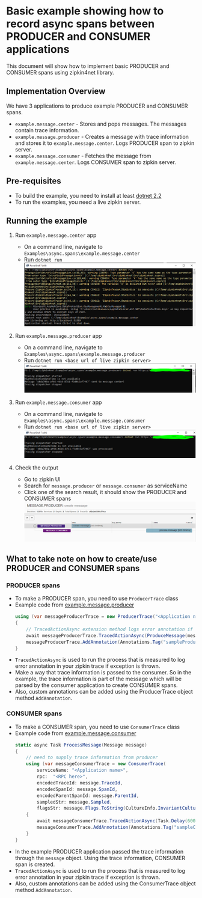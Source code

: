 # Basic example showing how to record async spans between PRODUCER and CONSUMER applications

This document will show how to implement basic PRODUCER and CONSUMER spans using zipkin4net library.

## Implementation Overview

We have 3 applications to produce example PRODUCER and CONSUMER spans.

- `example.message.center` - Stores and pops messages. The messages contain trace information.
- `example.message.producer` - Creates a message with trace information and stores it to `example.message.center`. Logs PRODUCER span to zipkin server.
- `example.message.consumer` - Fetches the message from `example.message.center`. Logs CONSUMER span to zipkin server.

## Pre-requisites

- To build the example, you need to install at least [dotnet 2.2](https://dotnet.microsoft.com/download/dotnet-core/2.2)
- To run the examples, you need a live zipkin server.

## Running the example

1. Run `example.message.center` app
    - On a command line, navigate to `Examples\async.spans\example.message.center`
    - Run `dotnet run`
    ![example.message.center](images/run-example.message.center.PNG)

2. Run `example.message.producer` app
    - On a command line, navigate to `Examples\async.spans\example.message.producer`
    - Run `dotnet run <base url of live zipkin server>`
    ![example.message.producer](images/run-example.message.producer.PNG)

3. Run `example.message.consumer` app
    - On a command line, navigate to `Examples\async.spans\example.message.consumer`
    - Run `dotnet run <base url of live zipkin server>`
    ![example.message.consumer](images/run-example.message.consumer.PNG)

4. Check the output
    - Go to zipkin UI
    - Search for `message.producer` or `message.consumer` as serviceName
    - Click one of the search result, it should show the PRODUCER and CONSUMER spans
    ![example-output](images/run-example-output.PNG)

## What to take note on how to create/use PRODUCER and CONSUMER spans

### PRODUCER spans

- To make a PRODUCER span, you need to use `ProducerTrace` class 
- Example code from [example.message.producer](example.message.producer/Program.cs)
  ```csharp
  using (var messageProducerTrace = new ProducerTrace("<Application name>", "<RPC here>"))
  {
      // TracedActionAsync extension method logs error annotation if exception occurs
      await messageProducerTrace.TracedActionAsync(ProduceMessage(messageProducerTrace.Trace.CurrentSpan, text));
      messageProducerTrace.AddAnnotation(Annotations.Tag("sampleProducerTag", "success!"));
  }
  ```
- `TracedActionAsync` is used to run the process that is measured to log error annotation in your zipkin trace if exception is thrown.
- Make a way that trace information is passed to the consumer. So in the example, the trace information is part of the message which will be parsed by the consumer application to create CONSUMER spans.
- Also, custom annotations can be added using the ProducerTrace object method `AddAnnotation`.

### CONSUMER spans

- To make a CONSUMER span, you need to use `ConsumerTrace` class 
- Example code from [example.message.consumer](example.message.consumer/Program.cs)
  ```csharp
  static async Task ProcessMessage(Message message)
  {
      // need to supply trace information from producer
      using (var messageConsumerTrace = new ConsumerTrace(
          serviceName: "<Application name>",
          rpc:  "<RPC here>",
          encodedTraceId: message.TraceId,
          encodedSpanId: message.SpanId,
          encodedParentSpanId: message.ParentId,
          sampledStr: message.Sampled,
          flagsStr: message.Flags.ToString(CultureInfo.InvariantCulture)))
      {
          await messageConsumerTrace.TracedActionAsync(Task.Delay(600)); // Test delay for mock processing
          messageConsumerTrace.AddAnnotation(Annotations.Tag("sampleConsumerTag", "success!"));
      }
  }
  ```
- In the example PRODUCER application passed the trace information through the `message` object. Using the trace information, CONSUMER span is created.
- `TracedActionAsync` is used to run the process that is measured to log error annotation in your zipkin trace if exception is thrown.
- Also, custom annotations can be added using the ConsumerTrace object method `AddAnnotation`.
